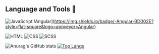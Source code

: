 ## Language and Tools 💼

![JavaScript](https://img.shields.io/badge/-JavaScript-yellow?style=flat-square&logo=appveyor=JavaScript)
!Angular](https://img.shields.io/badge/-Angular-BD002E?style=flat-square&logo=appveyor=Angular)

![HTML](https://img.shields.io/badge/-HTML-orange?style=flat-square&logo=appveyor=HTML)
![CSS](https://img.shields.io/badge/-CSS-blue?style=flat-square&logo=appveyor=CSS)
![SCSS](https://img.shields.io/badge/-SCSS-violet?style=flat-square&logo=appveyor=SCSS)

![Anurag's GitHub stats](https://github-readme-stats.vercel.app/api?username=timurfadeev&show_icons=true&theme=highcontrast)
[![Top Langs](https://github-readme-stats.vercel.app/api/top-langs/?username=timurfadeev&layout=compact&theme=highcontrast)](https://github.com/timurfadeev/github-readme-stats)
